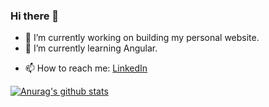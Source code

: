 ### Hi there 👋

- 🔭 I’m currently working on building my personal website.
- 🌱 I’m currently learning Angular.
<!--- - 👯 I’m looking to collaborate on ... 
- 🤔 I’m looking for help with ...
- 💬 Ask me about ... -->
- 📫 How to reach me: [LinkedIn](https://www.linkedin.com/in/hongyuewang/)
<!--- - 😄 Pronouns: ...
- ⚡ Fun fact: ...
-->

[![Anurag's github stats](https://github-readme-stats.vercel.app/api?username=hongyuewang&theme=react&show_icons=true)](https://github.com/anuraghazra/github-readme-stats)

